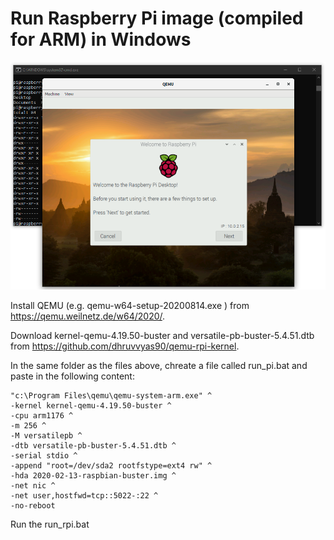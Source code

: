 # Run Raspberry Pi image (compiled for ARM) in Windows

![Raspberry Pi in QEMU for Windows](docs/rpi-qemu-screenshot.png)

Install QEMU (e.g. qemu-w64-setup-20200814.exe ) from https://qemu.weilnetz.de/w64/2020/.

Download kernel-qemu-4.19.50-buster and versatile-pb-buster-5.4.51.dtb from https://github.com/dhruvvyas90/qemu-rpi-kernel.

In the same folder as the files above, chreate a file called run_pi.bat and paste in the following content:
```
"c:\Program Files\qemu\qemu-system-arm.exe" ^
-kernel kernel-qemu-4.19.50-buster ^
-cpu arm1176 ^
-m 256 ^
-M versatilepb ^
-dtb versatile-pb-buster-5.4.51.dtb ^
-serial stdio ^
-append "root=/dev/sda2 rootfstype=ext4 rw" ^
-hda 2020-02-13-raspbian-buster.img ^
-net nic ^
-net user,hostfwd=tcp::5022-:22 ^
-no-reboot
```

Run the run_rpi.bat